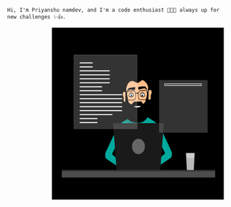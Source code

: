     Hi, I'm Priyanshu namdev, and I'm a code enthusiast 👨‍💻🚀 always up for new challenges ✨👍.
   <p>
   <img src="81178b47a8598f0c81c4799f2cdd4057.gif" alt="code" align = "right" width="400" height="400">
   </p>

